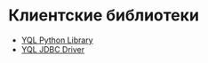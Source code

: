 # Клиентские библиотеки

* [YQL Python Library](../interfaces/python.md)
* [YQL JDBC Driver](../interfaces/jdbc.md)